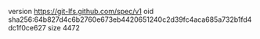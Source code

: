 version https://git-lfs.github.com/spec/v1
oid sha256:64b827d4c6b2760e673eb4420651240c2d39fc4aca685a732b1fd4dc1f0ce627
size 4472

